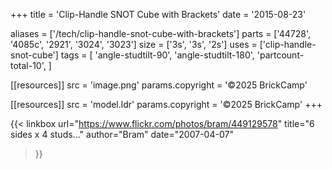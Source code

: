 +++
title = 'Clip-Handle SNOT Cube with Brackets'
date  = '2015-08-23'

aliases = ['/tech/clip-handle-snot-cube-with-brackets']
parts = ['44728', '4085c', '2921', '3024', '3023']
size  = ['3s', '3s', '2s']
uses  = ['clip-handle-snot-cube']
tags  = [
  'angle-studtilt-90',
  'angle-studtilt-180',
  'partcount-total-10',
]

[[resources]]
src              = 'image.png'
params.copyright = '©2025 BrickCamp'

[[resources]]
src              = 'model.ldr'
params.copyright = '©2025 BrickCamp'
+++

{{< linkbox
    url="https://www.flickr.com/photos/bram/449129578"
    title="6 sides x 4 studs..."
    author="Bram"
    date="2007-04-07"
>}}
